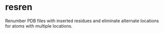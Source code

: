# resren
Renumber PDB files with inserted residues and eliminate alternate locations for atoms with multiple locations.
